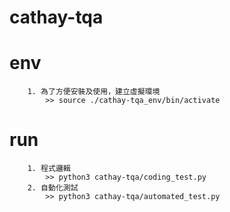 # cathay-tqa

# env
```
    1. 為了方便安裝及使用，建立虛擬環境
        >> source ./cathay-tqa_env/bin/activate 
```

# run
```
    1. 程式邏輯
        >> python3 cathay-tqa/coding_test.py
    2. 自動化測試
        >> python3 cathay-tqa/automated_test.py
```
